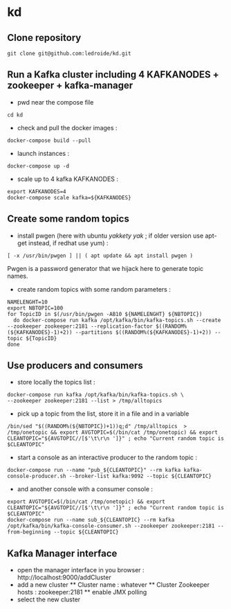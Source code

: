 # kd

Clone repository
------------------
```
git clone git@github.com:ledroide/kd.git
```

Run a Kafka cluster including 4 KAFKANODES + zookeeper + kafka-manager
---------------------------------------------------------------------
* pwd near the compose file
```
cd kd
```
* check and pull the docker images :
```
docker-compose build --pull
```
* launch instances :
```
docker-compose up -d 
```
* scale up to 4 kafka KAFKANODES :
```
export KAFKANODES=4
docker-compose scale kafka=${KAFKANODES}
```

Create some random topics
------------------------
* install pwgen (here with ubuntu _yakkety yak_ ; if older version use apt-get instead, if redhat use yum) :
```
[ -x /usr/bin/pwgen ] || ( apt update && apt install pwgen )
```
Pwgen is a password generator that we hijack here to generate topic names.
* create random topics with some random parameters :
```
NAMELENGHT=10
export NBTOPIC=100
for TopicID in $(/usr/bin/pwgen -AB10 ${NAMELENGHT} ${NBTOPIC}) 
  do docker-compose run kafka /opt/kafka/bin/kafka-topics.sh --create --zookeeper zookeeper:2181 --replication-factor $((RANDOM%(${KAFKANODES}-1)+2)) --partitions $((RANDOM%(${KAFKANODES}-1)+2)) --topic ${TopicID}
done
```

Use producers and consumers
---------------------------
* store locally the topics list :
```
docker-compose run kafka /opt/kafka/bin/kafka-topics.sh \
--zookeeper zookeeper:2181 --list > /tmp/alltopics
```
* pick up a topic from the list, store it in a file and in a variable
```
/bin/sed "$((RANDOM%(${NBTOPIC})+1))q;d" /tmp/alltopics  > /tmp/onetopic && export AVGTOPIC=$(/bin/cat /tmp/onetopic) && export CLEANTOPIC="${AVGTOPIC//[$'\t\r\n ']}" ; echo "Current random topic is $CLEANTOPIC"
```
* start a console as an interactive producer to the random topic :
```
docker-compose run --name "pub_${CLEANTOPIC}" --rm kafka kafka-console-producer.sh --broker-list kafka:9092 --topic ${CLEANTOPIC}
```
* and another console with a consumer console :
```
export AVGTOPIC=$(/bin/cat /tmp/onetopic) && export CLEANTOPIC="${AVGTOPIC//[$'\t\r\n ']}" ; echo "Current random topic is $CLEANTOPIC"
docker-compose run --name sub_${CLEANTOPIC} --rm kafka /opt/kafka/bin/kafka-console-consumer.sh --zookeeper zookeeper:2181 --from-beginning --topic ${CLEANTOPIC}
```

Kafka Manager interface
-----------------------
* open the manager interface in you browser : http://localhost:9000/addCluster
* add a new cluster
** Cluster name : whatever
** Cluster Zookeeper hosts : zookeeper:2181
** enable JMX polling
* select the new cluster
